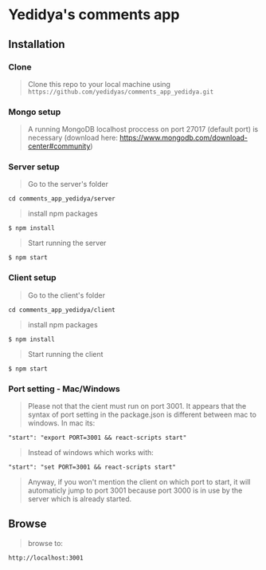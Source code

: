 # Yedidya's comments app
## Installation

### Clone

> Clone this repo to your local machine using `https://github.com/yedidyas/comments_app_yedidya.git`

### Mongo setup
> A running MongoDB localhost proccess on port 27017 (default port) is necessary (download here: https://www.mongodb.com/download-center#community)

### Server setup
> Go to the server's folder
```shell
cd comments_app_yedidya/server
```
> install npm packages

```shell
$ npm install
```

> Start running the server
```shell
$ npm start
```

### Client setup
> Go to the client's folder
```shell
cd comments_app_yedidya/client
```
> install npm packages

```shell
$ npm install
```

> Start running the client
```shell
$ npm start
```
### Port setting - Mac/Windows

> Please not that the cient must run on port 3001. 
> It appears that the syntax of port setting in the package.json is different between mac to windows.
> In mac its:
```shell
"start": "export PORT=3001 && react-scripts start"
```
> Instead of windows which works with:
```shell
"start": "set PORT=3001 && react-scripts start"
```
> Anyway, if you won't mention the client on which port to start, it will automaticly jump to port 3001 because port 3000 is in use by the server which is already started.

## Browse

> browse to:

```shell
http://localhost:3001
```



